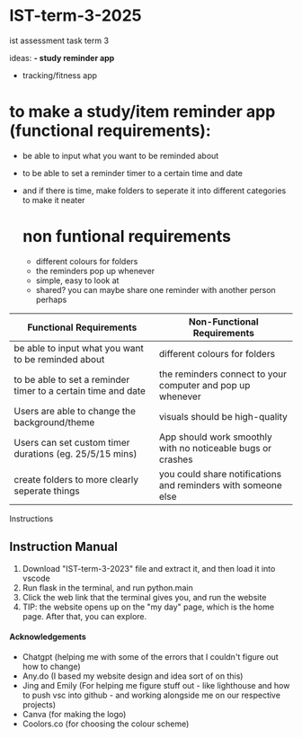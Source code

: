 # IST-term-3-2025
ist assessment task term 3

ideas:
**- study reminder app**
- tracking/fitness app

# to make a study/item reminder app (functional requirements):
- be able to input what you want to be reminded about
- to be able to set a reminder timer to a certain time and date
- and if there is time, make folders to seperate it into different categories to make it neater

  # non funtional requirements
  - different colours for folders
  - the reminders pop up whenever
  - simple, easy to look at
  - shared? you can maybe share one reminder with another person perhaps

| Functional Requirements | Non-Functional Requirements |
|------------------------------------------------------------------------------------------|---------------------------------------------------------------------------------------------| 
| be able to input what you want to be reminded about | different colours for folders | 
| to be able to set a reminder timer to a certain time and date | the reminders connect to your computer and pop up whenever |
| Users are able to change the background/theme | visuals should be high-quality | 
| Users can set custom timer durations (eg. 25/5/15 mins) | App should work smoothly with no noticeable bugs or crashes |
|create folders to more clearly seperate things | you could share notifications and reminders with someone else |
Instructions 

## Instruction Manual
1. Download "IST-term-3-2023" file and extract it, and then load it into vscode
2. Run flask in the terminal, and run python.main
3. Click the web link that the terminal gives you, and run the website
4. TIP: the website opens up on the "my day" page, which is the home page. After that, you can explore.

#### Acknowledgements
- Chatgpt (helping me with some of the errors that I couldn't figure out how to change)
- Any.do (I based my website design and idea sort of on this)
- Jing and Emily (For helping me figure stuff out - like lighthouse and how to push vsc into github - and working alongside me on our respective projects)
- Canva (for making the logo)
- Coolors.co (for choosing the colour scheme)
